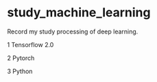 # study_machine_learning
Record my study processing of deep learning.

1 Tensorflow 2.0

2 Pytorch

3 Python
